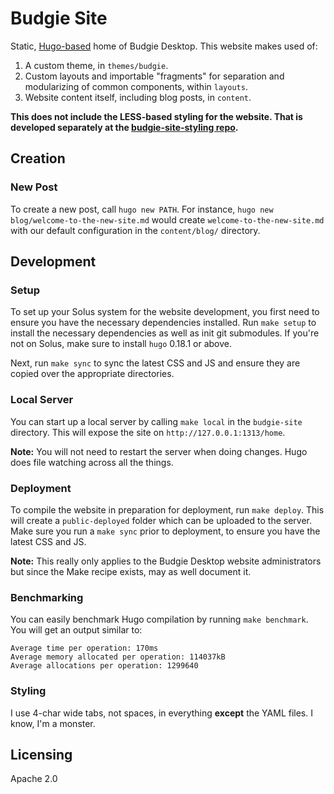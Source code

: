# Budgie Site

Static, [Hugo-based](https://gohugo.io) home of Budgie Desktop. This website makes used of:

1. A custom theme, in `themes/budgie`.
2. Custom layouts and importable "fragments" for separation and modularizing of common components, within `layouts`.
3. Website content itself, including blog posts, in `content`.

**This does not include the LESS-based styling for the website. That is developed separately at the [budgie-site-styling repo](https://github.com/budgie-desktop/budgie-site-styling).**

## Creation

### New Post

To create a new post, call `hugo new PATH`. For instance, `hugo new blog/welcome-to-the-new-site.md` would create `welcome-to-the-new-site.md` with our default
configuration in the `content/blog/` directory.

## Development

### Setup

To set up your Solus system for the website development, you first need to ensure you have the necessary dependencies installed. Run `make setup` to install the necessary dependencies as well as 
init git submodules. If you're not on Solus, make sure to install `hugo` 0.18.1 or above.

Next, run `make sync` to sync the latest CSS and JS and ensure they are copied over the appropriate directories.

### Local Server

You can start up a local server by calling `make local` in the `budgie-site` directory. This will expose the site on `http://127.0.0.1:1313/home`.

**Note:** You will not need to restart the server when doing changes. Hugo does file watching across all the things.

### Deployment

To compile the website in preparation for deployment, run `make deploy`. This will create a `public-deployed` folder which can be uploaded to the server. Make sure you run a `make sync` prior to deployment, 
to ensure you have the latest CSS and JS.

**Note:** This really only applies to the Budgie Desktop website administrators but since the Make recipe exists, may as well document it.

### Benchmarking

You can easily benchmark Hugo compilation by running `make benchmark`. You will get an output similar to:

```
Average time per operation: 170ms
Average memory allocated per operation: 114037kB
Average allocations per operation: 1299640
```

### Styling

I use 4-char wide tabs, not spaces, in everything **except** the YAML files. I know, I'm a monster.

## Licensing

Apache 2.0